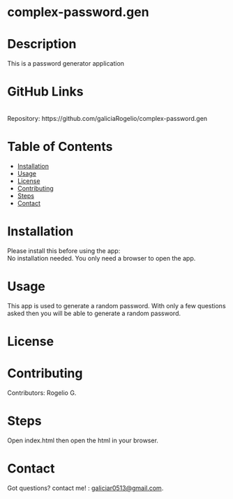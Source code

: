# complex-password.gen
  
   
  # Description
  This is a password generator application

  # GitHub Links
  <br>
  Repository: https://github.com/galiciaRogelio/complex-password.gen
  
  # Table of Contents 
  * [Installation](#installation)
  * [Usage](#usage)
  * [License](#license)
  * [Contributing](#contributing)
  * [Steps](#steps)
  * [Contact](#contact)
  
  # Installation
  Please install this before using the app:
  <br>
  No installation needed. You only need a browser to open the app.
  
  # Usage
  ​This app is used to generate a random password. With only a few questions asked then you will be able to generate a random password.
 
  # License
  
  
  # Contributing
  ​Contributors: Rogelio G.
  
  # Steps
  Open index.html then open the html in your browser.
  
  # Contact
  Got questions? contact me! : galiciar0513@gmail.com.
